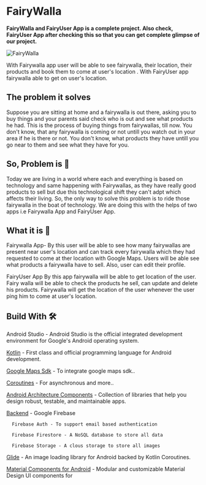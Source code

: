 # FairyWalla

**FairyWalla and FairyUser App is a complete project. Also check, FairyUser App after checking this so that you can get complete glimpse of our project.**

![FairyWalla](https://user-images.githubusercontent.com/65327113/179410211-f38c2b50-20fd-475f-b2f1-9cd3a9065291.jpg)


With Fairywalla app user will be able to see fairywalla, their location, their products and book them to come at user's location . With FairyUser app fairywalla able to get on user's location.

## The problem it solves

Suppose you are sitting at home and a fairywalla is out there, asking you to buy things 
and your parents said check who is out and see what products he had.
This is the process of buying things from fairywallas, till now.
You don't know, that any fairywalla is coming or not untill you watch out in your area
if he is there or not.
You don't know, what products they have untill you go near to them and see what they have
for you.

## So, Problem is 🥁
Today we are living in a world where each and everything is based on technology and same happening with Fairywallas, as they have really good products to sell but due this technological shift they can't adpt which affects their living. 
So, the only way to solve this problem is to ride those fairywalla in the boat of technology.  We are doing this with the helps of two apps i.e Fairywalla App and FairyUser App. 

## What it is 🤨

Fairywalla App- By this user will be able to see how many fairywallas are present near user's location and 
can track every fairywalla which they had requested to come at ther location with Google Maps.
Users will be able see what products a fairywalla have to sell. Also, user can edit their profile. 

FairyUser App
By this app fairywalla will be able to get location of the user. Fairy walla will be able to check the 
products he sell, can update and delete his products. Fairywalla will get the location of the user whenever the user ping him to come at user's location. 


## Build With 🛠

Android Studio - Android Studio is the official integrated development environment for Google's Android operating system.

[Kotlin](https://kotlinlang.org/) - First class and official programming language for Android development.

[Google Maps Sdk](https://developers.google.com/maps/documentation/android-sdk/overview) - To integrate google maps sdk..

[Coroutines](https://kotlinlang.org/docs/reference/coroutines-overview.html) - For asynchronous and more..

[Android Architecture Components](https://developer.android.com/topic/libraries/architecture) - Collection of libraries that help you design robust, testable, and maintainable apps.

[Backend](https://firebase.google.com/) - Google Firebase

      Firebase Auth - To support email based authentication

      Firebase Firestore - A NoSQL database to store all data

      Firebase Storage - A clous storage to store all images
     

[Glide](https://github.com/bumptech/glide) - An image loading library for Android backed by Kotlin Coroutines.

[Material Components for Android](https://github.com/material-components/material-components-android) - Modular and customizable Material Design UI components for 
